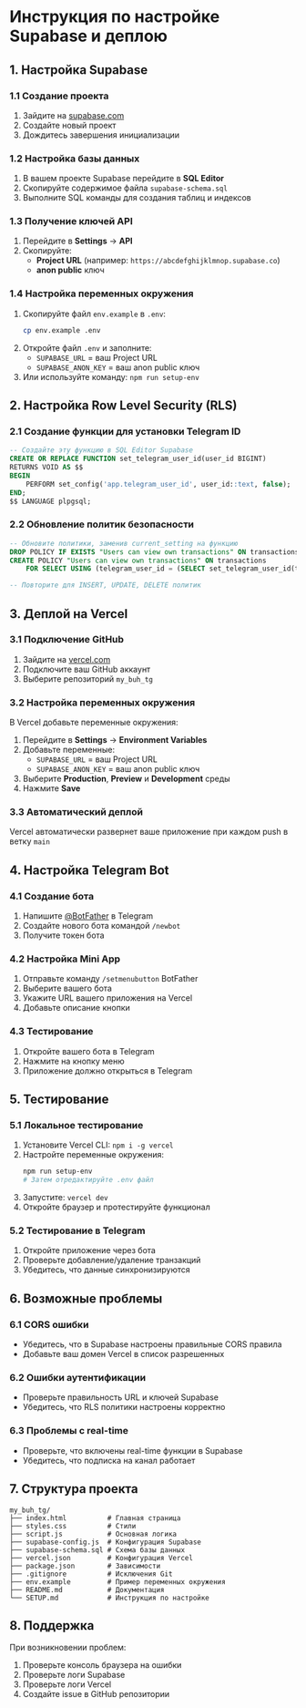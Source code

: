 # Инструкция по настройке Supabase и деплою

## 1. Настройка Supabase

### 1.1 Создание проекта
1. Зайдите на [supabase.com](https://supabase.com)
2. Создайте новый проект
3. Дождитесь завершения инициализации

### 1.2 Настройка базы данных
1. В вашем проекте Supabase перейдите в **SQL Editor**
2. Скопируйте содержимое файла `supabase-schema.sql`
3. Выполните SQL команды для создания таблиц и индексов

### 1.3 Получение ключей API
1. Перейдите в **Settings** → **API**
2. Скопируйте:
   - **Project URL** (например: `https://abcdefghijklmnop.supabase.co`)
   - **anon public** ключ

### 1.4 Настройка переменных окружения
1. Скопируйте файл `env.example` в `.env`:
   ```bash
   cp env.example .env
   ```
2. Откройте файл `.env` и заполните:
   - `SUPABASE_URL` = ваш Project URL
   - `SUPABASE_ANON_KEY` = ваш anon public ключ
3. Или используйте команду: `npm run setup-env`

## 2. Настройка Row Level Security (RLS)

### 2.1 Создание функции для установки Telegram ID
```sql
-- Создайте эту функцию в SQL Editor Supabase
CREATE OR REPLACE FUNCTION set_telegram_user_id(user_id BIGINT)
RETURNS VOID AS $$
BEGIN
    PERFORM set_config('app.telegram_user_id', user_id::text, false);
END;
$$ LANGUAGE plpgsql;
```

### 2.2 Обновление политик безопасности
```sql
-- Обновите политики, заменив current_setting на функцию
DROP POLICY IF EXISTS "Users can view own transactions" ON transactions;
CREATE POLICY "Users can view own transactions" ON transactions
    FOR SELECT USING (telegram_user_id = (SELECT set_telegram_user_id(telegram_user_id)::bigint));

-- Повторите для INSERT, UPDATE, DELETE политик
```

## 3. Деплой на Vercel

### 3.1 Подключение GitHub
1. Зайдите на [vercel.com](https://vercel.com)
2. Подключите ваш GitHub аккаунт
3. Выберите репозиторий `my_buh_tg`

### 3.2 Настройка переменных окружения
В Vercel добавьте переменные окружения:
1. Перейдите в **Settings** → **Environment Variables**
2. Добавьте переменные:
   - `SUPABASE_URL` = ваш Project URL
   - `SUPABASE_ANON_KEY` = ваш anon public ключ
3. Выберите **Production**, **Preview** и **Development** среды
4. Нажмите **Save**

### 3.3 Автоматический деплой
Vercel автоматически развернет ваше приложение при каждом push в ветку `main`

## 4. Настройка Telegram Bot

### 4.1 Создание бота
1. Напишите [@BotFather](https://t.me/botfather) в Telegram
2. Создайте нового бота командой `/newbot`
3. Получите токен бота

### 4.2 Настройка Mini App
1. Отправьте команду `/setmenubutton` BotFather
2. Выберите вашего бота
3. Укажите URL вашего приложения на Vercel
4. Добавьте описание кнопки

### 4.3 Тестирование
1. Откройте вашего бота в Telegram
2. Нажмите на кнопку меню
3. Приложение должно открыться в Telegram

## 5. Тестирование

### 5.1 Локальное тестирование
1. Установите Vercel CLI: `npm i -g vercel`
2. Настройте переменные окружения:
   ```bash
   npm run setup-env
   # Затем отредактируйте .env файл
   ```
3. Запустите: `vercel dev`
4. Откройте браузер и протестируйте функционал

### 5.2 Тестирование в Telegram
1. Откройте приложение через бота
2. Проверьте добавление/удаление транзакций
3. Убедитесь, что данные синхронизируются

## 6. Возможные проблемы

### 6.1 CORS ошибки
- Убедитесь, что в Supabase настроены правильные CORS правила
- Добавьте ваш домен Vercel в список разрешенных

### 6.2 Ошибки аутентификации
- Проверьте правильность URL и ключей Supabase
- Убедитесь, что RLS политики настроены корректно

### 6.3 Проблемы с real-time
- Проверьте, что включены real-time функции в Supabase
- Убедитесь, что подписка на канал работает

## 7. Структура проекта

```
my_buh_tg/
├── index.html          # Главная страница
├── styles.css          # Стили
├── script.js           # Основная логика
├── supabase-config.js  # Конфигурация Supabase
├── supabase-schema.sql # Схема базы данных
├── vercel.json         # Конфигурация Vercel
├── package.json        # Зависимости
├── .gitignore          # Исключения Git
├── env.example         # Пример переменных окружения
├── README.md           # Документация
└── SETUP.md            # Инструкция по настройке
```

## 8. Поддержка

При возникновении проблем:
1. Проверьте консоль браузера на ошибки
2. Проверьте логи Supabase
3. Проверьте логи Vercel
4. Создайте issue в GitHub репозитории 